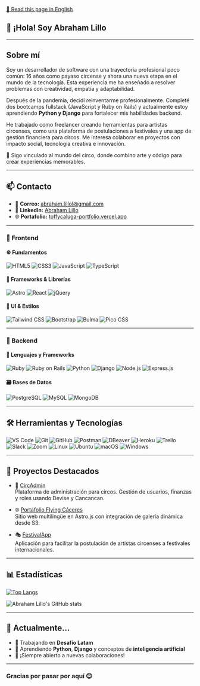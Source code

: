 [📄 Read this page in English](https://github.com/toffycaluga/toffycaluga/blob/main/README-en.md)

## 👋 ¡Hola! Soy Abraham Lillo

<!-- ![Banner](https://github.com/toffycaluga/toffycaluga/blob/main/banner-github.jpg) -->

<hr/>

## Sobre mí

Soy un desarrollador de software con una trayectoria profesional poco común: 16 años como payaso circense y ahora una nueva etapa en el mundo de la tecnología. Esta experiencia me ha enseñado a resolver problemas con creatividad, empatía y adaptabilidad.

Después de la pandemia, decidí reinventarme profesionalmente. Completé dos bootcamps fullstack (JavaScript y Ruby on Rails) y actualmente estoy aprendiendo **Python y Django** para fortalecer mis habilidades backend.

He trabajado como freelancer creando herramientas para artistas circenses, como una plataforma de postulaciones a festivales y una app de gestión financiera para circos. Me interesa colaborar en proyectos con impacto social, tecnología creativa e innovación.

🎪 Sigo vinculado al mundo del circo, donde combino arte y código para crear experiencias memorables.

---

## 📫 Contacto

- 📧 **Correo:** abraham.lillol@gmail.com  
- 💼 **LinkedIn:** [Abraham Lillo](https://www.linkedin.com/in/abraham-lillo-lillo)  
- 🌐 **Portafolio:** [toffycaluga-portfolio.vercel.app](https://toffycaluga-portfolio.vercel.app/)

---

### 🎨 Frontend

#### ⚙️ Fundamentos
![HTML5](https://img.shields.io/badge/HTML5-E34F26?style=for-the-badge&logo=html5&logoColor=white)
![CSS3](https://img.shields.io/badge/CSS3-1572B6?style=for-the-badge&logo=css3&logoColor=white)
![JavaScript](https://img.shields.io/badge/JavaScript-F7DF1E?style=for-the-badge&logo=javascript&logoColor=black)
![TypeScript](https://img.shields.io/badge/TypeScript-3178C6?style=for-the-badge&logo=typescript&logoColor=white)

#### 🚀 Frameworks & Librerías
![Astro](https://img.shields.io/badge/Astro-000000?style=for-the-badge&logo=astro&logoColor=white)
![React](https://img.shields.io/badge/React-20232A?style=for-the-badge&logo=react&logoColor=61DAFB)
![jQuery](https://img.shields.io/badge/jQuery-0769AD?style=for-the-badge&logo=jquery&logoColor=white)

#### 🎨 UI & Estilos
![Tailwind CSS](https://img.shields.io/badge/Tailwind_CSS-06B6D4?style=for-the-badge&logo=tailwind-css&logoColor=white)
![Bootstrap](https://img.shields.io/badge/Bootstrap-563D7C?style=for-the-badge&logo=bootstrap&logoColor=white)
![Bulma](https://img.shields.io/badge/Bulma-00D1B2?style=for-the-badge&logo=bulma&logoColor=white)
![Pico CSS](https://img.shields.io/badge/Pico_CSS-7345e6?style=for-the-badge&logo=pico&logoColor=white)

---

### 🔨 Backend

#### 🧠 Lenguajes y Frameworks
![Ruby](https://img.shields.io/badge/Ruby-CC342D?style=for-the-badge&logo=ruby&logoColor=white)
![Ruby on Rails](https://img.shields.io/badge/Ruby_on_Rails-CC0000?style=for-the-badge&logo=ruby-on-rails&logoColor=white)
![Python](https://img.shields.io/badge/Python-3776AB?style=for-the-badge&logo=python&logoColor=white)
![Django](https://img.shields.io/badge/Django-092E20?style=for-the-badge&logo=django&logoColor=white)
![Node.js](https://img.shields.io/badge/Node.js-43853D?style=for-the-badge&logo=node.js&logoColor=white)
![Express.js](https://img.shields.io/badge/Express.js-404D59?style=for-the-badge)

#### 🗃️ Bases de Datos
![PostgreSQL](https://img.shields.io/badge/PostgreSQL-316192?style=for-the-badge&logo=postgresql&logoColor=white)
![MySQL](https://img.shields.io/badge/MySQL-4479A1?style=for-the-badge&logo=mysql&logoColor=white)
![MongoDB](https://img.shields.io/badge/MongoDB-47A248?style=for-the-badge&logo=mongodb&logoColor=white)

---

## 🛠️ Herramientas y Tecnologías

![VS Code](https://img.shields.io/badge/VS_Code-007ACC?style=for-the-badge&logo=visual-studio-code&logoColor=white)
![Git](https://img.shields.io/badge/Git-F05033?style=for-the-badge&logo=git&logoColor=white)
![GitHub](https://img.shields.io/badge/GitHub-121011?style=for-the-badge&logo=github&logoColor=white)
![Postman](https://img.shields.io/badge/Postman-FF6C37?style=for-the-badge&logo=postman&logoColor=white)
![DBeaver](https://img.shields.io/badge/DBeaver-EE0000?style=for-the-badge&logo=dbeaver&logoColor=white)
![Heroku](https://img.shields.io/badge/Heroku-430098?style=for-the-badge&logo=heroku&logoColor=white)
![Trello](https://img.shields.io/badge/Trello-0052CC?style=for-the-badge&logo=trello&logoColor=white)
![Slack](https://img.shields.io/badge/Slack-4A154B?style=for-the-badge&logo=slack&logoColor=white)
![Zoom](https://img.shields.io/badge/Zoom-2D8CFF?style=for-the-badge&logo=zoom&logoColor=white)
![Linux](https://img.shields.io/badge/Linux-FCC624?style=for-the-badge&logo=linux&logoColor=black)
![Ubuntu](https://img.shields.io/badge/Ubuntu-E95420?style=for-the-badge&logo=ubuntu&logoColor=white)
![macOS](https://img.shields.io/badge/macOS-000000?style=for-the-badge&logo=apple&logoColor=white)
![Windows](https://img.shields.io/badge/Windows-0078D6?style=for-the-badge&logo=windows&logoColor=white)

---

## 🚀 Proyectos Destacados

- 🎪 [CircAdmin](https://github.com/toffycaluga/circadmin)  
  Plataforma de administración para circos. Gestión de usuarios, finanzas y roles usando Devise y Cancancan.

- 🌐 [Portafolio Flying Cáceres](https://github.com/toffycaluga/flying_caceres_)  
  Sitio web multilingüe en Astro.js con integración de galería dinámica desde S3.

- 🎭 [FestivalApp](https://github.com/toffycaluga/FestivalApp)  
  Aplicación para facilitar la postulación de artistas circenses a festivales internacionales.

---

## 📊 Estadísticas

[![Top Langs](https://github-readme-stats.vercel.app/api/top-langs/?username=toffycaluga&layout=compact)](https://github.com/anuraghazra/github-readme-stats)

![Abraham Lillo's GitHub stats](https://github-readme-stats.vercel.app/api?username=toffycaluga&show_icons=true&theme=transparent)

---

## 🧠 Actualmente...

- 🔭 Trabajando en **Desafío Latam**
- 🌱 Aprendiendo **Python**, **Django** y conceptos de **inteligencia artificial**
- 🤝 ¡Siempre abierto a nuevas colaboraciones!

---

### Gracias por pasar por aquí 😊
